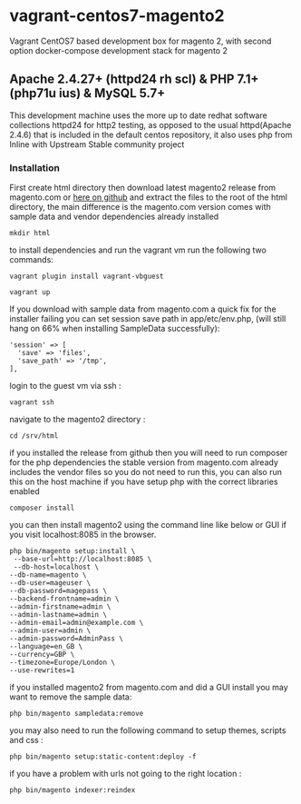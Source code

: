 # vagrant-centos7-magento2

Vagrant CentOS7 based development box for magento 2, with second option docker-compose development stack for magento 2

## Apache 2.4.27+ (httpd24 rh scl) & PHP 7.1+ (php71u ius) & MySQL 5.7+

This development machine uses the more up to date redhat software collections httpd24 for http2 testing, as opposed to the usual httpd(Apache 2.4.6) that is included in the default centos repository, it also uses php from Inline with Upstream Stable community project

### Installation

First create html directory then download latest magento2 release from magento.com or [here on github](https://github.com/magento/magento2/releases) and extract the files to the root of the html directory, the main difference is the magento.com version comes with sample data and vendor dependencies already installed

`mkdir html`

to install dependencies and run the vagrant vm run the following two commands:

`vagrant plugin install vagrant-vbguest`

`vagrant up`

If you download with sample data from magento.com a quick fix for the installer failing you can set session save path in app/etc/env.php, (will still hang on 66% when installing SampleData successfully):
```
'session' => [
  'save' => 'files',
  'save_path' => '/tmp',
],
```

login to the guest vm via ssh :

`vagrant ssh`

navigate to the magento2 directory :

`cd /srv/html`

if you installed the release from github then you will need to run composer for the php dependencies the stable version from magento.com already includes the vendor files so you do not need to run this, you can also run this on the host machine if you have setup php with the correct libraries enabled

`composer install`

you can then install magento2 using the command line like below or GUI if you visit localhost:8085 in the browser.

```
php bin/magento setup:install \
 --base-url=http://localhost:8085 \
 --db-host=localhost \
--db-name=magento \
--db-user=mageuser \
--db-password=magepass \
--backend-frontname=admin \
--admin-firstname=admin \
--admin-lastname=admin \
--admin-email=admin@example.com \
--admin-user=admin \
--admin-password=AdminPass \
--language=en_GB \
--currency=GBP \
--timezone=Europe/London \
--use-rewrites=1
```

if you installed magento2 from magento.com and did a GUI install you may want to remove the sample data:

`php bin/magento sampledata:remove`

you may also need to run the following command to setup themes, scripts and css :

`php bin/magento setup:static-content:deploy -f`

if you have a problem with urls not going to the right location :

`php bin/magento indexer:reindex`
